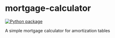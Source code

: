 # mortgage-calculator

[![Python package](https://github.com/nicolasbock/mortgage-calculator/actions/workflows/python-package.yaml/badge.svg)](https://github.com/nicolasbock/mortgage-calculator/actions/workflows/python-package.yaml)

A simple mortgage calculator for amortization tables
